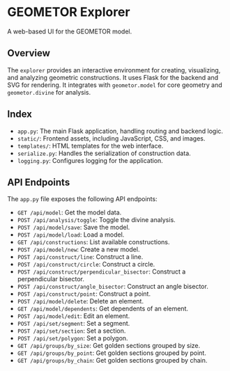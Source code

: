 # GEOMETOR Explorer

A web-based UI for the GEOMETOR model.

## Overview

The `explorer` provides an interactive environment for creating, visualizing, and analyzing geometric constructions. It uses Flask for the backend and SVG for rendering. It integrates with `geometor.model` for core geometry and `geometor.divine` for analysis.

## Index

-   `app.py`: The main Flask application, handling routing and backend logic.
-   `static/`: Frontend assets, including JavaScript, CSS, and images.
-   `templates/`: HTML templates for the web interface.
-   `serialize.py`: Handles the serialization of construction data.
-   `logging.py`: Configures logging for the application.

## API Endpoints

The `app.py` file exposes the following API endpoints:

-   `GET /api/model`: Get the model data.
-   `POST /api/analysis/toggle`: Toggle the divine analysis.
-   `POST /api/model/save`: Save the model.
-   `POST /api/model/load`: Load a model.
-   `GET /api/constructions`: List available constructions.
-   `POST /api/model/new`: Create a new model.
-   `POST /api/construct/line`: Construct a line.
-   `POST /api/construct/circle`: Construct a circle.
-   `POST /api/construct/perpendicular_bisector`: Construct a perpendicular bisector.
-   `POST /api/construct/angle_bisector`: Construct an angle bisector.
-   `POST /api/construct/point`: Construct a point.
-   `POST /api/model/delete`: Delete an element.
-   `GET /api/model/dependents`: Get dependents of an element.
-   `POST /api/model/edit`: Edit an element.
-   `POST /api/set/segment`: Set a segment.
-   `POST /api/set/section`: Set a section.
-   `POST /api/set/polygon`: Set a polygon.
-   `GET /api/groups/by_size`: Get golden sections grouped by size.
-   `GET /api/groups/by_point`: Get golden sections grouped by point.
-   `GET /api/groups/by_chain`: Get golden sections grouped by chain.
